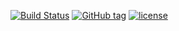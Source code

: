 [![Build Status](https://travis-ci.org/boyvanduuren/jgobs.svg?branch=master)](https://travis-ci.org/boyvanduuren/jgobs) [![GitHub tag](https://img.shields.io/github/tag/boyvanduuren/jgobs.svg?maxAge=2592000)](https://github.com/boyvanduuren/jgobs/tags) [![license](https://img.shields.io/github/license/mashape/apistatus.svg?maxAge=2592000)](https://raw.githubusercontent.com/boyvanduuren/jgobs/master/LICENSE)
